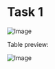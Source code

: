 # Task 1

![Image](https://github.com/user-attachments/assets/356ba0d8-21ce-4e59-9127-4772dde78a3c)


Table preview:

![Image](https://github.com/user-attachments/assets/16baec77-1231-4600-bfc6-c2831e5590f4)



